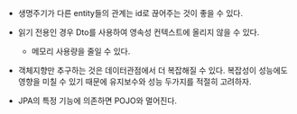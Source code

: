 - 생명주기가 다른 entity들의 관계는 id로 끊어주는 것이 좋을 수 있다.
- 읽기 전용인 경우 Dto를 사용하여 영속성 컨텍스트에 올리지 않을 수 있다.
    - 메모리 사용량을 줄일 수 있다.

- 객체지향만 추구하는 것은 데이터관점에서 더 복잡해질 수 있다. 복잡성이 성능에도 영향을 미칠 수 있기 때문에 유지보수와 성능 두가지를 적절히 고려하자.

- JPA의 특정 기능에 의존하면 POJO와 멀어진다.

